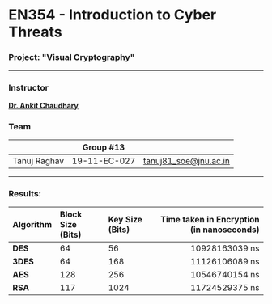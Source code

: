 # EN354 - Introduction to Cyber Threats
### Project: "Visual Cryptography"
---

### Instructor

[**Dr. Ankit Chaudhary**](https://www.jnu.ac.in/content/ankitchaudhary)

### Team
||Group #13||
|:--|:-:|--:|
|Tanuj Raghav|19-11-EC-027|tanuj81_soe@jnu.ac.in|

---

### Results:

|Algorithm|Block Size (Bits)|Key Size (Bits)|Time taken in Encryption (in nanoseconds)|
|:--|:--|:--|--:|
|**DES**|64|56|10928163039 ns|
|**3DES**|64|168|11126106089 ns|
|**AES**|128|256|10546740154 ns|
|**RSA**|117|1024|11724529375 ns|